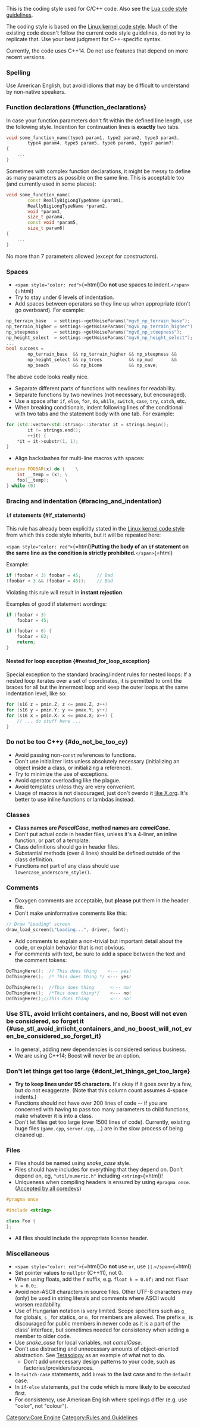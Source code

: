 This is the coding style used for C/C++ code. Also see the [Lua code style guidelines](Lua_code_style_guidelines "wikilink").

The coding style is based on the [Linux kernel code style](https://www.kernel.org/doc/html/latest/process/coding-style.html). Much of the existing code doesn\'t follow the current code style guidelines, do not try to replicate that. Use your best judgment for C++-specific syntax.

Currently, the code uses C++14. Do not use features that depend on more recent versions.

### Spelling

Use American English, but avoid idioms that may be difficult to understand by non-native speakers.

### Function declarations {#function_declarations}

In case your function parameters don\'t fit within the defined line length, use the following style. Indention for continuation lines is **exactly** two tabs.

``` cpp
void some_function_name(type1 param1, type2 param2, type3 param3,
        type4 param4, type5 param5, type6 param6, type7 param7)
{
    ...
}
```

Sometimes with complex function declarations, it might be messy to define as many parameters as possible on the same line. This is acceptable too (and currently used in some places):

``` cpp
void some_function_name(
        const ReallyBigLongTypeName &param1,
        ReallyBigLongTypeName *param2,
        void *param3,
        size_t param4,
        const void *param5,
        size_t param6)
{
    ...
}
```

No more than 7 parameters allowed (except for constructors).

### Spaces

-   `<span style="color: red">`{=html}Do **not** use spaces to indent.`</span>`{=html}
-   Try to stay under 6 levels of indentation.
-   Add spaces between operators so they line up when appropriate (don\'t go overboard). For example:

``` cpp
np_terrain_base   = settings->getNoiseParams("mgv6_np_terrain_base");
np_terrain_higher = settings->getNoiseParams("mgv6_np_terrain_higher");
np_steepness      = settings->getNoiseParams("mgv6_np_steepness");
np_height_select  = settings->getNoiseParams("mgv6_np_height_select");
...
bool success =
        np_terrain_base  && np_terrain_higher && np_steepness &&
        np_height_select && np_trees          && np_mud       &&
        np_beach         && np_biome          && np_cave;
```

The above code looks really nice.

-   Separate different parts of functions with newlines for readability.
-   Separate functions by two newlines (not necessary, but encouraged).
-   Use a space after `if`, `else`, `for`, `do`, `while`, `switch`, `case`, `try`, `catch`, etc.
-   When breaking conditionals, indent following lines of the conditional with two tabs and the statement body with one tab. For example:

``` cpp
for (std::vector<std::string>::iterator it = strings.begin();
        it != strings.end();
        ++it) {
    *it = it->substr(1, 1);
}
```

-   Align backslashes for multi-line macros with spaces:

``` cpp
#define FOOBAR(x) do {    \
    int __temp = (x); \
    foo(__temp);      \
} while (0)
```

### Bracing and indentation {#bracing_and_indentation}

#### `if` statements {#if_statements}

This rule has already been explicitly stated in the [Linux kernel code style](https://www.kernel.org/doc/html/latest/process/coding-style.html) from which this code style inherits, but it will be repeated here:

`<span style="color: red">`{=html}**Putting the body of an `if` statement on the same line as the condition is strictly prohibited.**`</span>`{=html}

Example:

``` cpp
if (foobar < 3) foobar = 45;      // Bad 
(foobar < 3 && (foobar = 45));    // Bad
```

Violating this rule will result in **instant rejection**.

Examples of good if statement wordings:

``` cpp
if (foobar < 3)
    foobar = 45;

if (foobar < 6) {
    foobar = 62;
    return;
}
```

#### Nested for loop exception {#nested_for_loop_exception}

Special exception to the standard bracing/indent rules for nested loops: If a nested loop iterates over a set of coordinates, it is permitted to omit the braces for all but the innermost loop and keep the outer loops at the same indentation level, like so:

``` cpp
for (s16 z = pmin.Z; z <= pmax.Z, z++)
for (s16 y = pmin.Y; y <= pmax.Y; y++)
for (s16 x = pmin.X; x <= pmax.X; x++) {
    // ... do stuff here ...
}
```

### Do not be too C++y {#do_not_be_too_cy}

-   Avoid passing non-`const` references to functions.
-   Don\'t use initializer lists unless absolutely necessary (initializing an object inside a class, or initializing a reference).
-   Try to minimize the use of exceptions.
-   Avoid operator overloading like the plague.
-   Avoid templates unless they are very convenient.
-   Usage of macros is not discouraged, just don\'t overdo it [like X.org](http://cgit.freedesktop.org/xorg/xserver/tree/randr/rrscreen.c?id=01e18af17f8dc91451fbd0902049045afd1cea7e#n325). It\'s better to use inline functions or lambdas instead.

### Classes

-   **Class names are *PascalCase*, method names are *camelCase*.**
-   Don\'t put actual code in header files, unless it\'s a 4-liner, an inline function, or part of a template.
-   Class definitions should go in header files.
-   Substantial methods (over 4 lines) should be defined outside of the class definition.
-   Functions not part of any class should use `lowercase_underscore_style()`.

### Comments

-   Doxygen comments are acceptable, but **please** put them in the header file.
-   Don\'t make uninformative comments like this:

``` cpp
// Draw "Loading" screen
draw_load_screen(L"Loading...", driver, font);
```

-   Add comments to explain a non-trivial but important detail about the code, or explain behavior that is not obvious.
-   For comments with text, be sure to add a space between the text and the comment tokens:

``` cpp
DoThingHere();  // This does thing    <--- yes!
DoThingHere();  /* This does thing */ <--- yes!

DoThingHere();  //This does thing      <--- no!
DoThingHere();  /*This does thing*/    <--- no!
DoThingHere();//This does thing        <--- no!
```

### Use STL, avoid Irrlicht containers, and no, Boost will not even be considered, so forget it {#use_stl_avoid_irrlicht_containers_and_no_boost_will_not_even_be_considered_so_forget_it}

-   In general, adding new dependencies is considered serious business.
-   We are using C++14; Boost will never be an option.

### Don\'t let things get too large {#dont_let_things_get_too_large}

-   **Try to keep lines under 95 characters.** It\'s okay if it goes over by a few, but do not exaggerate. (Note that this column count assumes 4-space indents.)
-   Functions should not have over 200 lines of code -- if you are concerned with having to pass too many parameters to child functions, make whatever it is into a class.
-   Don\'t let files get too large (over 1500 lines of code). Currently, existing huge files (`game.cpp`, `server.cpp`, ...) are in the slow process of being cleaned up.

### Files

-   Files should be named using *snake_case* style.
-   Files should have includes for everything that they depend on. Don\'t depend on, eg, `"util/numeric.h"` including `<string>`{=html}!
-   Uniqueness when compiling headers is ensured by using `#pragma once`. ([Accepted by all coredevs](https://github.com/minetest/minetest/issues/6259))

``` cpp
#pragma once

#include <string>

class Foo {
};
```

-   All files should include the appropriate license header.

### Miscellaneous

-   `<span style="color: red">`{=html}Do **not** use `or`, use `||`.`</span>`{=html}
-   Set pointer values to `nullptr` (C++11), not 0.
-   When using floats, add the `f` suffix, e.g. `float k = 0.0f;` and not `float k = 0.0;`.
-   Avoid non-ASCII characters in source files. Other UTF-8 characters may (only) be used in string literals and comments where ASCII would worsen readability.
-   Use of Hungarian notation is very limited. Scope specifiers such as `g_` for globals, `s_` for statics, or `m_` for members are allowed. The prefix `m_` is discouraged for public members in newer code as it is a part of the class\' interface, but sometimes needed for consistency when adding a member to older code.
-   Use *snake_case* for local variables, not *camelCase*.
-   Don\'t use distracting and unnecessary amounts of object-oriented abstraction. See [Terasology](https://github.com/MovingBlocks/Terasology) as an example of what not to do.
    -   Don\'t add unnecessary design patterns to your code, such as factories/providers/sources.
-   In `switch-case` statements, add `break` to the last case and to the `default` case.
-   In `if-else` statements, put the code which is more likely to be executed first.
-   For consistency, use American English where spellings differ (e.g. use \"color\", not \"colour\").

[Category:Core Engine](Category:Core_Engine "wikilink") [Category:Rules and Guidelines](Category:Rules_and_Guidelines "wikilink")
